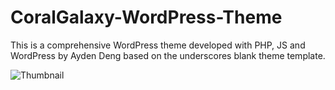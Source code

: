 # CoralGalaxy-WordPress-Theme
This is a comprehensive WordPress theme developed with PHP, JS and WordPress by Ayden Deng based on the underscores blank theme template.

![Thumbnail](/thumbnail.png)
